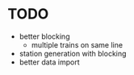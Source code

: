 # TODO
 - better blocking
    - multiple trains on same line
 - station generation with blocking 
 - better data import
